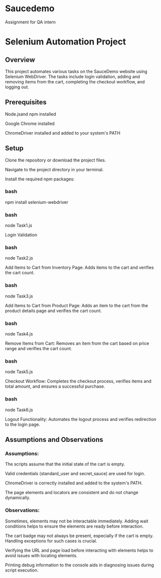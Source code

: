 # Saucedemo
Assignment for QA intern


# Selenium Automation Project

## Overview

This project automates various tasks on the SauceDemo website using Selenium WebDriver. The tasks include login validation, adding and removing items from the cart, completing the checkout workflow, and logging out.

## Prerequisites

Node.jsand npm installed

Google Chrome installed

ChromeDriver installed and added to your system's PATH

## Setup

Clone the repository or download the project files.

Navigate to the project directory in your terminal.

Install the required npm packages:

### bash
npm install selenium-webdriver


### bash

node Task1.js

Login Validation 

### bash 

node Task2.js

Add Items to Cart from Inventory Page: Adds items to the cart and verifies the cart count.

### bash

node Task3.js

Add Items to Cart from Product Page: Adds an item to the cart from the product details page and verifies the cart count.

### bash

node Task4.js

Remove Items from Cart: Removes an item from the cart based on price range and verifies the cart count.

### bash

node Task5.js

Checkout Workflow: Completes the checkout process, verifies items and total amount, and ensures a successful purchase.

### bash

node Task6.js

Logout Functionality: Automates the logout process and verifies redirection to the login page.


## Assumptions and Observations
### Assumptions:

The scripts assume that the initial state of the cart is empty.

Valid credentials (standard_user and secret_sauce) are used for login.

ChromeDriver is correctly installed and added to the system's PATH.

The page elements and locators are consistent and do not change dynamically.

### Observations:

Sometimes, elements may not be interactable immediately. Adding wait conditions helps to ensure the elements are ready before interaction.

The cart badge may not always be present, especially if the cart is empty. Handling exceptions for such cases is crucial.

Verifying the URL and page load before interacting with elements helps to avoid issues with locating elements.

Printing debug information to the console aids in diagnosing issues during script execution.
